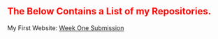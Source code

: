 # 
<h2 style="color:red">The Below Contains a List of my Repositories.</h2>

My First Website: <a href="https://jessy3g.github.io/IPsubmission">Week One Submission</a>
